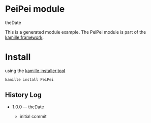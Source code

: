 PeiPei module
=================
theDate




This is a generated module example.
The PeiPei module is part of the [kamille framework](https://github.com/lingtalfi/Kamille).




Install
===========
using the [kamille installer tool](https://github.com/lingtalfi/kamille-installer-tool)
```bash
kamille install PeiPei
```



History Log
------------------
    
- 1.0.0 -- theDate

    - initial commit